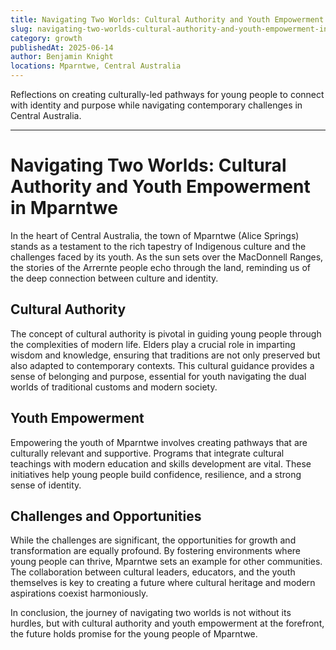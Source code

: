 ```yaml
---
title: Navigating Two Worlds: Cultural Authority and Youth Empowerment in Mparntwe
slug: navigating-two-worlds-cultural-authority-and-youth-empowerment-in-mparntwe
category: growth
publishedAt: 2025-06-14
author: Benjamin Knight
locations: Mparntwe, Central Australia
---
```


Reflections on creating culturally-led pathways for young people to connect with identity and purpose while navigating contemporary challenges in Central Australia.

---

# Navigating Two Worlds: Cultural Authority and Youth Empowerment in Mparntwe

In the heart of Central Australia, the town of Mparntwe (Alice Springs) stands as a testament to the rich tapestry of Indigenous culture and the challenges faced by its youth. As the sun sets over the MacDonnell Ranges, the stories of the Arrernte people echo through the land, reminding us of the deep connection between culture and identity.

## Cultural Authority

The concept of cultural authority is pivotal in guiding young people through the complexities of modern life. Elders play a crucial role in imparting wisdom and knowledge, ensuring that traditions are not only preserved but also adapted to contemporary contexts. This cultural guidance provides a sense of belonging and purpose, essential for youth navigating the dual worlds of traditional customs and modern society.

## Youth Empowerment

Empowering the youth of Mparntwe involves creating pathways that are culturally relevant and supportive. Programs that integrate cultural teachings with modern education and skills development are vital. These initiatives help young people build confidence, resilience, and a strong sense of identity.

## Challenges and Opportunities

While the challenges are significant, the opportunities for growth and transformation are equally profound. By fostering environments where young people can thrive, Mparntwe sets an example for other communities. The collaboration between cultural leaders, educators, and the youth themselves is key to creating a future where cultural heritage and modern aspirations coexist harmoniously.

In conclusion, the journey of navigating two worlds is not without its hurdles, but with cultural authority and youth empowerment at the forefront, the future holds promise for the young people of Mparntwe.